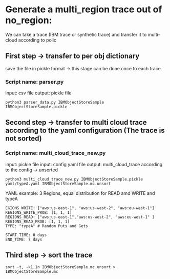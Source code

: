 # Generate a multi_region trace out of no_region:<br>

We can take a trace (IBM trace or synthetic trace) and transfer it to multi-cloud according to polic


## First step -> transfer to per obj dictionary
save the file in pickle format -> this stage can be done once to each trace

### Script name: parser.py<br>
input: csv file
output: pickle file
```
python3 parser_data.py IBMObjectStoreSample IBMObjectStoreSample.pickle
```

## Second step -> transfer to multi cloud trace according to the yaml configuration (The trace is not sorted)
### Script name: multi_cloud_trace_new.py<br>
input: pickle file
input: config yaml file
output: multi_cloud_trace according to the config -> unsorted
```
python3 multi_cloud_trace_new.py IBMObjectStoreSample.pickle  yaml/typeA.yaml IBMObjectStoreSample.mc.unsort
```

YAML example: 3 Regions, equal distribution for READ amd WRITE and typeA
```
EGIONS_WRITE: ["aws:us-east-1", "aws:us-west-2", "aws:eu-west-1"]
REGIONS_WRITE_PROB: [1, 1, 1]
REGIONS_READ: ["aws:us-east-1","aws:us-west-2", "aws:eu-west-1" ]
REGIONS_READ_PROB: [1, 1, 1]
TYPE: "typeA" # Random Puts and Gets

START_TIME: 0 days
END_TIME: 7 days
```

## Third step  -> sort the trace
 
```
sort -t, -k1,1n IBMObjectStoreSample.mc.unsort > IBMObjectStoreSample.mc
```


